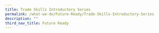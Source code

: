 ```yaml
---
title: Trade Skills Introductory Series
permalink: /what-we-do/Future-Ready/Trade-Skills-Introductory-Series
description: ""
third_nav_title: Future Ready
---
```

